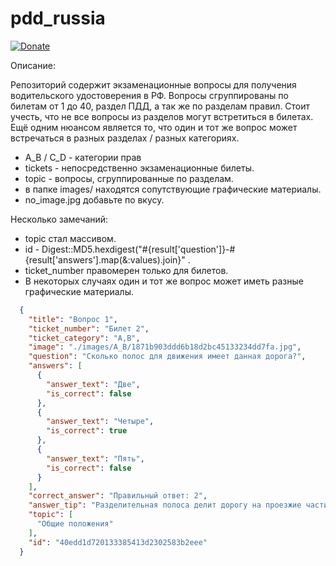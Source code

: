 # pdd_russia

[![Donate](https://img.shields.io/badge/%D0%9F%D0%BE%D0%B4%D0%B4%D0%B5%D1%80%D0%B6%D0%B0%D1%82%D1%8C_%D1%80%D1%83%D0%B1%D0%BB%D0%B5%D0%BC-%D0%AEMoney-green)](https://yoomoney.ru/to/41001287467423)

Описание:

Репозиторий содержит экзаменационные вопросы для получения водительского удостоверения в РФ.
Вопросы сгруппированы по билетам от 1 до 40, раздел ПДД, а так же по разделам правил.
Стоит учесть, что не все вопросы из разделов могут встретиться в билетах.
Ещё одним нюансом является то, что один и тот же вопрос может встречаться в разных разделах / разных категориях.

* A_B / C_D - категории прав
* tickets - непосредственно экзаменационные билеты.
* topic - вопросы, сгруппированные по разделам.
* в папке images/ находятся сопутствующие графические материалы.
* no_image.jpg добавьте по вкусу.

Несколько замечаний:

* topic стал массивом.
* id - Digest::MD5.hexdigest("#{result['question']}-#{result['answers'].map(&:values).join}" .
* ticket_number правомерен только для билетов.
* В некоторых случаях один и тот же вопрос может иметь разные графические материалы.

```json
  {
    "title": "Вопрос 1",
    "ticket_number": "Билет 2",
    "ticket_category": "A,B",
    "image": "./images/A_B/1871b903ddd6b18d2bc45133234dd7fa.jpg",
    "question": "Сколько полос для движения имеет данная дорога?",
    "answers": [
      {
        "answer_text": "Две",
        "is_correct": false
      },
      {
        "answer_text": "Четыре",
        "is_correct": true
      },
      {
        "answer_text": "Пять",
        "is_correct": false
      }
    ],
    "correct_answer": "Правильный ответ: 2",
    "answer_tip": "Разделительная полоса делит дорогу на проезжие части. Данная дорога имеет две проезжие части, четыре полосы движения.(Пункт 1.2 ПДД)",
    "topic": [
      "Общие положения"
    ],
    "id": "40edd1d720133385413d2302583b2eee"
  }
```
